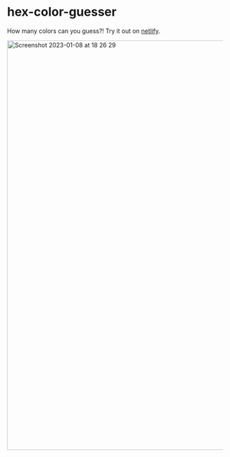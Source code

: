 # hex-color-guesser

How many colors can you guess?! Try it out on [netlify](https://candid-tarsier-724246.netlify.app).


<img width="956" alt="Screenshot 2023-01-08 at 18 26 29" src="https://user-images.githubusercontent.com/70845953/211210141-4a9c50ac-5a66-4426-b1e7-d28a97fe734c.png">
